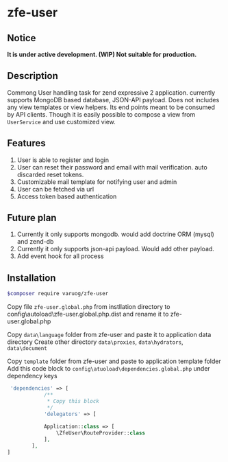 # zfe-user

## Notice
**It is under active development. (WIP) Not suitable for production.**


## Description
Commong User handling task for zend expressive 2 application. currently supports 
MongoDB based database, JSON-API payload. Does not includes any view templates 
or view helpers. Its end points meant to be consumed by API clients. Though it 
is easily possible to compose a view from `UserService` and use customized view.


## Features
1. User is able to register and login
2. User can reset their password and email with mail verification. auto discarded
reset tokens.
3. Customizable mail template for notifying user and admin
4. User can be fetched via url
5. Access token based authentication

## Future plan
1. Currently it only supports mongodb. would add doctrine ORM (mysql) and zend-db
2. Currently it only supports json-api payload. Would add other payload.
3. Add event hook for all process

## Installation
```bash
$composer require varuog/zfe-user
```

Copy file `zfe-user.global.php` from instllation directory  to config\autoload\zfe-user.global.php.dist and
rename it to zfe-user.global.php

Copy `data\language` folder from zfe-user and paste it to application data directory
Create other directory `data\proxies`, `data\hydrators`, `data\document`

Copy `template` folder from zfe-user and paste to application template folder
Add this code block to `config\atuoload\dependencies.global.php` under dependency keys
```php
 'dependencies' => [
            /**
             * Copy this block
             */
            'delegators' => [
           
            Application::class => [
                \ZfeUser\RouteProvider::class
            ],
        ],
]
```

